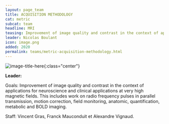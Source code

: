```yaml
---
layout: page_team
title: ACQUISITION METHODOLOGY
cat: metric
subcat: team
headline: MRI
teasing: Improvement of image quality and contrast in the context of applications for neuroscience and clinical applications at very high magnetic fields. This includes work on radio frequency pulses in parallel transmission, motion correction, field monitoring, anatomic, quantification, metabolic and BOLD imaging.
leader: Nicolas Boulant
icon: image.png
added: 2020
permalink: teams/metric-acquisition-methodology.html
---
```


![image-title-here]({{site.url}}{{site.baseurl}}/images/labs/{{page.icon}}){:class="center"}

<b> Leader: </b>
<script>mail2("{{page.leader | replace: " ", "." | downcase}}", "cea", 3, "", "{{page.leader}}")</script>

Goals: Improvement of image quality and contrast in the context of applications for neuroscience and clinical applications at very high magnetic fields. This includes work on radio frequency pulses in parallel transmission, motion correction, field monitoring, anatomic, quantification, metabolic and BOLD imaging. 

Staff: Vincent Gras, Franck Mauconduit et Alexandre Vignaud.
